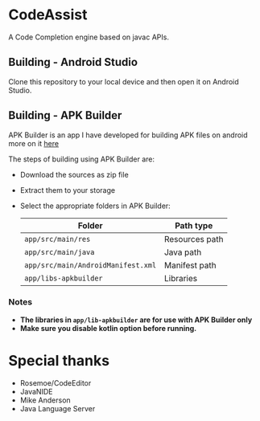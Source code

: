 # CodeAssist
A Code Completion engine based on javac APIs.

## Building - Android Studio
Clone this repository to your local device and then open it on Android Studio.

## Building - APK Builder
APK Builder is an app I have developed for building APK files on android more on it [here](https://github.com/tyron12233/APKBuilder)

The steps of building using APK Builder are:
 - Download the sources as zip file
 - Extract them to your storage
 - Select the appropriate folders in APK Builder:

   | Folder                             | Path type      |
   |------------------------------------|----------------|
   | `app/src/main/res`                 | Resources path |
   | `app/src/main/java`                | Java path      |
   | `app/src/main/AndroidManifest.xml` | Manifest path  |
   | `app/libs-apkbuilder`              | Libraries      |

### Notes
- **The libraries in `app/lib-apkbuilder` are for use with APK Builder only**
- **Make sure you disable kotlin option before running.**

# Special thanks
- Rosemoe/CodeEditor 
- JavaNIDE
- Mike Anderson
- Java Language Server
